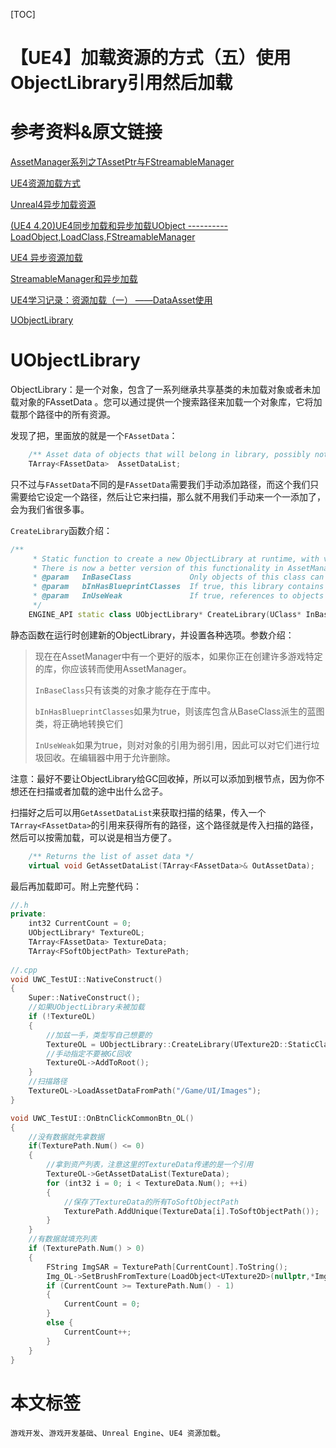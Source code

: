[TOC]

# 【UE4】加载资源的方式（五）使用ObjectLibrary引用然后加载

# 参考资料&原文链接

[AssetManager系列之TAssetPtr与FStreamableManager](https://zhuanlan.zhihu.com/p/80846277)

[UE4资源加载方式](https://www.sohu.com/a/203578475_667928)

[Unreal4异步加载资源](https://zhuanlan.zhihu.com/p/369304308)

[(UE4 4.20)UE4同步加载和异步加载UObject ----------LoadObject,LoadClass,FStreamableManager](https://blog.csdn.net/qq_29523119/article/details/84455486)

[UE4 异步资源加载](https://blog.csdn.net/mmqqyyqqyyq/article/details/84001778)

[StreamableManager和异步加载](https://blog.csdn.net/ywjun0919/article/details/92798152)

[UE4学习记录：资源加载（一） ——DataAsset使用](https://blog.csdn.net/hyf2713/article/details/104972017)

[UObjectLibrary](https://docs.unrealengine.com/4.27/en-US/API/Runtime/Engine/Engine/UObjectLibrary/)

# UObjectLibrary

ObjectLibrary：是一个对象，包含了一系列继承共享基类的未加载对象或者未加载对象的FAssetData 。您可以通过提供一个搜索路径来加载一个对象库，它将加载那个路径中的所有资源。

发现了把，里面放的就是一个`FAssetData`：

```c++
	/** Asset data of objects that will belong in library, possibly not loaded yet */
	TArray<FAssetData>	AssetDataList;
```

只不过与`FAssetData`不同的是`FAssetData`需要我们手动添加路径，而这个我们只需要给它设定一个路径，然后让它来扫描，那么就不用我们手动来一个一添加了，会为我们省很多事。

`CreateLibrary`函数介绍：

```c++
/** 
	 * Static function to create a new ObjectLibrary at runtime, with various options set
	 * There is now a better version of this functionality in AssetManager, if you are creating many game-specific libraries you should switch to using AssetManager instead
	 * @param	InBaseClass				Only objects of this class can exist in the library
	 * @param	bInHasBlueprintClasses	If true, this library contains blueprint classes derived from BaseClass, will convert them correctly
	 * @param	InUseWeak				If true, references to objects are weak, so they can be garbage collected. Useful in the editor to allow deletion
	 */
	ENGINE_API static class UObjectLibrary* CreateLibrary(UClass* InBaseClass, bool bInHasBlueprintClasses, bool bInUseWeak);
```

静态函数在运行时创建新的ObjectLibrary，并设置各种选项。参数介绍：

> 现在在AssetManager中有一个更好的版本，如果你正在创建许多游戏特定的库，你应该转而使用AssetManager。
>
> `InBaseClass`只有该类的对象才能存在于库中。
>
> `bInHasBlueprintClasses`如果为true，则该库包含从BaseClass派生的蓝图类，将正确地转换它们
>
> `InUseWeak`如果为true，则对对象的引用为弱引用，因此可以对它们进行垃圾回收。在编辑器中用于允许删除。

注意：最好不要让ObjectLibrary给GC回收掉，所以可以添加到根节点，因为你不想还在扫描或者加载的途中出什么岔子。

扫描好之后可以用`GetAssetDataList`来获取扫描的结果，传入一个`TArray<FAssetData>`的引用来获得所有的路径，这个路径就是传入扫描的路径，然后可以按需加载，可以说是相当方便了。

```c++
	/** Returns the list of asset data */
	virtual void GetAssetDataList(TArray<FAssetData>& OutAssetData);
```

最后再加载即可。附上完整代码：

```c++
//.h
private:
	int32 CurrentCount = 0;
	UObjectLibrary* TextureOL;
	TArray<FAssetData> TextureData;
	TArray<FSoftObjectPath> TexturePath;
	
//.cpp
void UWC_TestUI::NativeConstruct()
{
	Super::NativeConstruct();
	//如果UObjectLibrary未被加载
	if (!TextureOL)
	{
		//加兹一手，类型写自己想要的
		TextureOL = UObjectLibrary::CreateLibrary(UTexture2D::StaticClass(), false, false);
		//手动指定不要被GC回收
		TextureOL->AddToRoot();
	}
	//扫描路径
	TextureOL->LoadAssetDataFromPath("/Game/UI/Images");
}

void UWC_TestUI::OnBtnClickCommonBtn_OL()
{
	//没有数据就先拿数据
	if(TexturePath.Num() <= 0)
	{
		//拿到资产列表，注意这里的TextureData传递的是一个引用
		TextureOL->GetAssetDataList(TextureData);
		for (int32 i = 0; i < TextureData.Num(); ++i)
		{
			//保存了TextureData的所有ToSoftObjectPath
			TexturePath.AddUnique(TextureData[i].ToSoftObjectPath());
		}
	}
	//有数据就填充列表
	if (TexturePath.Num() > 0)
	{
		FString ImgSAR = TexturePath[CurrentCount].ToString();
		Img_OL->SetBrushFromTexture(LoadObject<UTexture2D>(nullptr,*ImgSAR));
		if (CurrentCount >= TexturePath.Num() - 1)
		{
			CurrentCount = 0;
		}
		else {
			CurrentCount++;
		}
	}
}
```

# 本文标签

`游戏开发`、`游戏开发基础`、`Unreal Engine`、`UE4 资源加载`。
